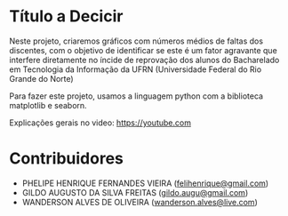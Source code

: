 # Título a Decicir
Neste projeto, criaremos gráficos com números médios de faltas dos discentes, com o objetivo de identificar se este é um fator agravante que interfere diretamente no íncide de reprovação dos alunos do Bacharelado em Tecnologia da Informação da UFRN (Universidade Federal do Rio Grande do Norte)

Para fazer este projeto, usamos a linguagem python com a biblioteca matplotlib e seaborn.

Explicações gerais no video: https://youtube.com

# Contribuidores
* PHELIPE HENRIQUE FERNANDES VIEIRA (felihenrique@gmail.com)
* GILDO AUGUSTO DA SILVA FREITAS (gildo.augu@gmail.com)
* WANDERSON ALVES DE OLIVEIRA (wanderson.alves@live.com)

